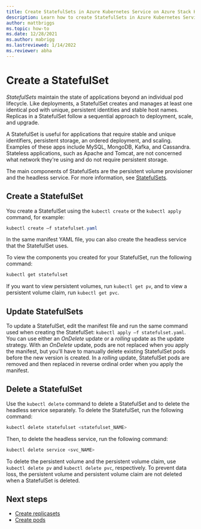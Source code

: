 ```yaml
---
title: Create StatefulSets in Azure Kubernetes Service on Azure Stack HCI
description: Learn how to create StatefulSets in Azure Kubernetes Service (AKS) on Azure Stack HCI.
author: mattbriggs
ms.topic: how-to
ms.date: 12/28/2021
ms.author: mabrigg 
ms.lastreviewed: 1/14/2022
ms.reviewer: abha
---
```


# Create a StatefulSet

*StatefulSets* maintain the state of applications beyond an individual pod lifecycle. Like deployments, a StatefulSet creates and manages at least one identical pod with unique, persistent identities and stable host names. Replicas in a StatefulSet follow a sequential approach to deployment, scale, and upgrade. 

A StatefulSet is useful for applications that require stable and unique identifiers, persistent storage, an ordered deployment, and scaling. Examples of these apps include MySQL, MongoDB, Kafka, and Cassandra. Stateless applications, such as Apache and Tomcat, are not concerned what network they're using and do not require persistent storage.

The main components of StatefulSets are the persistent volume provisioner and the headless service. For more information, see [StatefulSets](https://kubernetes.io/docs/concepts/workloads/controllers/statefulset/).

## Create a StatefulSet

You create a StatefulSet using the `kubectl create` or the `kubectl apply` command, for example:

```powershell
kubectl create –f statefulset.yaml
```

In the same manifest YAML file, you can also create the headless service that the StatefulSet uses.

To view the components you created for your StatefulSet, run the following command:

```powershell
kubectl get statefulset
```

If you want to view persistent volumes, run `kubectl get pv`, and to view a persistent volume claim, run `kubectl get pvc`.

## Update StatefulSets

To update a StatefulSet, edit the manifest file and run the same command used when creating the StatefulSet: `kubectl apply –f statefulset.yaml`. You can use either an _OnDelete_ update or a _rolling_ update as the update strategy. With an _OnDelete_ update, pods are not replaced when you apply the manifest, but you'll have to manually delete existing StatefulSet pods before the new version is created. In a _rolling_ update, StatefulSet pods are removed and then replaced in reverse ordinal order when you apply the manifest.

## Delete a StatefulSet

Use the `kubectl delete` command to delete a StatefulSet and to delete the headless service separately. To delete the StatefulSet, run the following command:

```powershell
kubectl delete statefulset <statefulset_NAME>
```

Then, to delete the headless service, run the following command:

```powershell
kubectl delete service <svc_NAME>
```

To delete the persistent volume and the persistent volume claim, use `kubectl delete pv` and `kubectl delete pvc`, respectively. To prevent data loss, the persistent volume and persistent volume claim are not deleted when a StatefulSet is deleted.

## Next steps

- [Create replicasets](create-replicasets.md)
- [Create pods](create-pods.md)